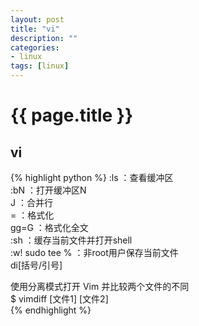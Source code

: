 ```yaml
---
layout: post
title: "vi"
description: ""
categories: 
- linux
tags: [linux]
---
```

{{ page.title }}
================

## vi 
{% highlight python %}
:ls ：查看缓冲区   
:bN ：打开缓冲区N   
J ：合并行   
= ：格式化   
gg=G ：格式化全文   
:sh ：缓存当前文件并打开shell   
:w! sudo tee % ：非root用户保存当前文件   
di[括号/引号]   

使用分离模式打开 Vim 并比较两个文件的不同   
$ vimdiff [文件1] [文件2]    
{% endhighlight %}
